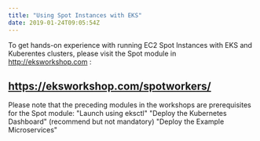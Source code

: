```yaml
---
title: "Using Spot Instances with EKS"
date: 2019-01-24T09:05:54Z
---
```


To get hands-on experience with running EC2 Spot Instances with EKS and Kuberentes clusters, please visit the Spot module in http://eksworkshop.com : 
## https://eksworkshop.com/spotworkers/ 

Please note that the preceding modules in the workshops are prerequisites for the Spot module:
"Launch using eksctl"
"Deploy the Kubernetes Dashboard" (recommend but not mandatory)
"Deploy the Example Microservices"